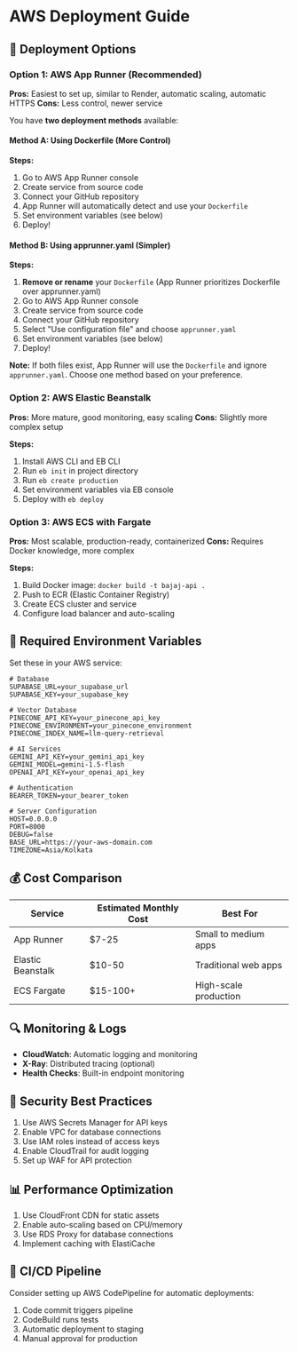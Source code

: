 # AWS Deployment Guide

## 🚀 Deployment Options

### Option 1: AWS App Runner (Recommended)

**Pros:** Easiest to set up, similar to Render, automatic scaling, automatic HTTPS
**Cons:** Less control, newer service

You have **two deployment methods** available:

#### Method A: Using Dockerfile (More Control)
**Steps:**
1. Go to AWS App Runner console
2. Create service from source code
3. Connect your GitHub repository
4. App Runner will automatically detect and use your `Dockerfile`
5. Set environment variables (see below)
6. Deploy!

#### Method B: Using apprunner.yaml (Simpler)
**Steps:**
1. **Remove or rename** your `Dockerfile` (App Runner prioritizes Dockerfile over apprunner.yaml)
2. Go to AWS App Runner console
3. Create service from source code
4. Connect your GitHub repository
5. Select "Use configuration file" and choose `apprunner.yaml`
6. Set environment variables (see below)
7. Deploy!

**Note:** If both files exist, App Runner will use the `Dockerfile` and ignore `apprunner.yaml`. Choose one method based on your preference.

### Option 2: AWS Elastic Beanstalk

**Pros:** More mature, good monitoring, easy scaling
**Cons:** Slightly more complex setup

**Steps:**
1. Install AWS CLI and EB CLI
2. Run `eb init` in project directory
3. Run `eb create production`
4. Set environment variables via EB console
5. Deploy with `eb deploy`

### Option 3: AWS ECS with Fargate

**Pros:** Most scalable, production-ready, containerized
**Cons:** Requires Docker knowledge, more complex

**Steps:**
1. Build Docker image: `docker build -t bajaj-api .`
2. Push to ECR (Elastic Container Registry)
3. Create ECS cluster and service
4. Configure load balancer and auto-scaling

## 🔧 Required Environment Variables

Set these in your AWS service:

```
# Database
SUPABASE_URL=your_supabase_url
SUPABASE_KEY=your_supabase_key

# Vector Database
PINECONE_API_KEY=your_pinecone_api_key
PINECONE_ENVIRONMENT=your_pinecone_environment
PINECONE_INDEX_NAME=llm-query-retrieval

# AI Services
GEMINI_API_KEY=your_gemini_api_key
GEMINI_MODEL=gemini-1.5-flash
OPENAI_API_KEY=your_openai_api_key

# Authentication
BEARER_TOKEN=your_bearer_token

# Server Configuration
HOST=0.0.0.0
PORT=8000
DEBUG=false
BASE_URL=https://your-aws-domain.com
TIMEZONE=Asia/Kolkata
```

## 💰 Cost Comparison

| Service | Estimated Monthly Cost | Best For |
|---------|----------------------|----------|
| App Runner | $7-25 | Small to medium apps |
| Elastic Beanstalk | $10-50 | Traditional web apps |
| ECS Fargate | $15-100+ | High-scale production |

## 🔍 Monitoring & Logs

- **CloudWatch**: Automatic logging and monitoring
- **X-Ray**: Distributed tracing (optional)
- **Health Checks**: Built-in endpoint monitoring

## 🚨 Security Best Practices

1. Use AWS Secrets Manager for API keys
2. Enable VPC for database connections
3. Use IAM roles instead of access keys
4. Enable CloudTrail for audit logging
5. Set up WAF for API protection

## 📊 Performance Optimization

1. Use CloudFront CDN for static assets
2. Enable auto-scaling based on CPU/memory
3. Use RDS Proxy for database connections
4. Implement caching with ElastiCache

## 🔄 CI/CD Pipeline

Consider setting up AWS CodePipeline for automatic deployments:
1. Code commit triggers pipeline
2. CodeBuild runs tests
3. Automatic deployment to staging
4. Manual approval for production